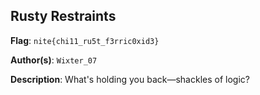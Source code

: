 ## Rusty Restraints

**Flag**: `nite{chi11_ru5t_f3rric0xid3}`

**Author(s)**: `Wixter_07`

**Description**: What's holding you back—shackles of logic?
